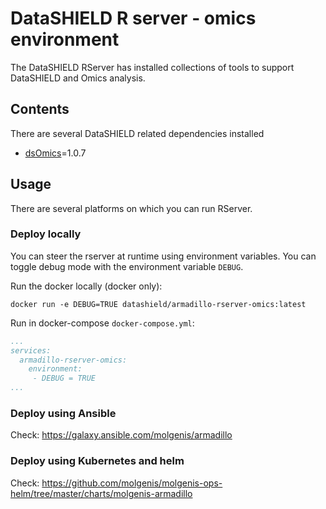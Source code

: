# DataSHIELD R server - omics environment
The DataSHIELD RServer has installed collections of tools to support DataSHIELD and Omics analysis.

## Contents
There are several DataSHIELD related dependencies installed
- [dsOmics](https://github.com/isglobal-brge/dsOmics/tree/v1.0.7)=1.0.7

## Usage
There are several platforms on which you can run RServer.

### Deploy locally
You can steer the rserver at runtime using environment variables. You can toggle debug mode with the environment variable `DEBUG`.

Run the docker locally (docker only):

`docker run -e DEBUG=TRUE datashield/armadillo-rserver-omics:latest`

Run in docker-compose `docker-compose.yml`:

```yaml
...
services:
  armadillo-rserver-omics:
    environment: 
     - DEBUG = TRUE
...
```

### Deploy using Ansible

Check: https://galaxy.ansible.com/molgenis/armadillo

### Deploy using Kubernetes and helm

Check: https://github.com/molgenis/molgenis-ops-helm/tree/master/charts/molgenis-armadillo
